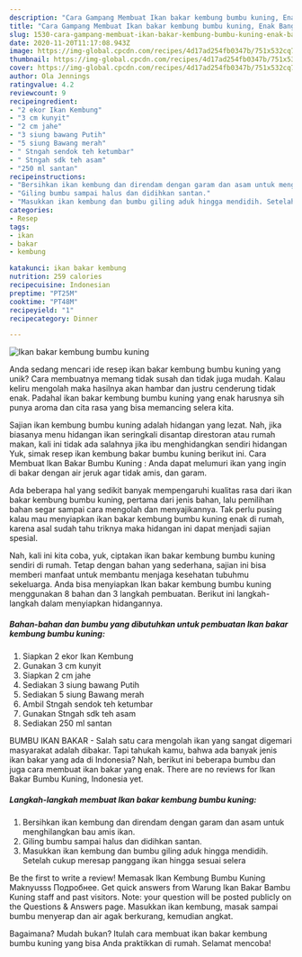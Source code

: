 ```yaml
---
description: "Cara Gampang Membuat Ikan bakar kembung bumbu kuning, Enak Banget"
title: "Cara Gampang Membuat Ikan bakar kembung bumbu kuning, Enak Banget"
slug: 1530-cara-gampang-membuat-ikan-bakar-kembung-bumbu-kuning-enak-banget
date: 2020-11-20T11:17:08.943Z
image: https://img-global.cpcdn.com/recipes/4d17ad254fb0347b/751x532cq70/ikan-bakar-kembung-bumbu-kuning-foto-resep-utama.jpg
thumbnail: https://img-global.cpcdn.com/recipes/4d17ad254fb0347b/751x532cq70/ikan-bakar-kembung-bumbu-kuning-foto-resep-utama.jpg
cover: https://img-global.cpcdn.com/recipes/4d17ad254fb0347b/751x532cq70/ikan-bakar-kembung-bumbu-kuning-foto-resep-utama.jpg
author: Ola Jennings
ratingvalue: 4.2
reviewcount: 9
recipeingredient:
- "2 ekor Ikan Kembung"
- "3 cm kunyit"
- "2 cm jahe"
- "3 siung bawang Putih"
- "5 siung Bawang merah"
- " Stngah sendok teh ketumbar"
- " Stngah sdk teh asam"
- "250 ml santan"
recipeinstructions:
- "Bersihkan ikan kembung dan direndam dengan garam dan asam untuk menghilangkan bau amis ikan."
- "Giling bumbu sampai halus dan didihkan santan."
- "Masukkan ikan kembung dan bumbu giling aduk hingga mendidih. Setelah cukup meresap panggang ikan hingga sesuai selera"
categories:
- Resep
tags:
- ikan
- bakar
- kembung

katakunci: ikan bakar kembung 
nutrition: 259 calories
recipecuisine: Indonesian
preptime: "PT25M"
cooktime: "PT48M"
recipeyield: "1"
recipecategory: Dinner

---
```



![Ikan bakar kembung bumbu kuning](https://img-global.cpcdn.com/recipes/4d17ad254fb0347b/751x532cq70/ikan-bakar-kembung-bumbu-kuning-foto-resep-utama.jpg)

Anda sedang mencari ide resep ikan bakar kembung bumbu kuning yang unik? Cara membuatnya memang tidak susah dan tidak juga mudah. Kalau keliru mengolah maka hasilnya akan hambar dan justru cenderung tidak enak. Padahal ikan bakar kembung bumbu kuning yang enak harusnya sih punya aroma dan cita rasa yang bisa memancing selera kita.

Sajian ikan kembung bumbu kuning adalah hidangan yang lezat. Nah, jika biasanya menu hidangan ikan seringkali disantap direstoran atau rumah makan, kali ini tidak ada salahnya jika ibu menghidangkan sendiri hidangan Yuk, simak resep ikan kembung bakar bumbu kuning berikut ini. Cara Membuat Ikan Bakar Bumbu Kuning : Anda dapat melumuri ikan yang ingin di bakar dengan air jeruk agar tidak amis, dan garam.

Ada beberapa hal yang sedikit banyak mempengaruhi kualitas rasa dari ikan bakar kembung bumbu kuning, pertama dari jenis bahan, lalu pemilihan bahan segar sampai cara mengolah dan menyajikannya. Tak perlu pusing kalau mau menyiapkan ikan bakar kembung bumbu kuning enak di rumah, karena asal sudah tahu triknya maka hidangan ini dapat menjadi sajian spesial.


Nah, kali ini kita coba, yuk, ciptakan ikan bakar kembung bumbu kuning sendiri di rumah. Tetap dengan bahan yang sederhana, sajian ini bisa memberi manfaat untuk membantu menjaga kesehatan tubuhmu sekeluarga. Anda bisa menyiapkan Ikan bakar kembung bumbu kuning menggunakan 8 bahan dan 3 langkah pembuatan. Berikut ini langkah-langkah dalam menyiapkan hidangannya.

<!--inarticleads1-->

##### Bahan-bahan dan bumbu yang dibutuhkan untuk pembuatan Ikan bakar kembung bumbu kuning:

1. Siapkan 2 ekor Ikan Kembung
1. Gunakan 3 cm kunyit
1. Siapkan 2 cm jahe
1. Sediakan 3 siung bawang Putih
1. Sediakan 5 siung Bawang merah
1. Ambil  Stngah sendok teh ketumbar
1. Gunakan  Stngah sdk teh asam
1. Sediakan 250 ml santan


BUMBU IKAN BAKAR - Salah satu cara mengolah ikan yang sangat digemari masyarakat adalah dibakar. Tapi tahukah kamu, bahwa ada banyak jenis ikan bakar yang ada di Indonesia? Nah, berikut ini beberapa bumbu dan juga cara membuat ikan bakar yang enak. There are no reviews for Ikan Bakar Bumbu Kuning, Indonesia yet. 

<!--inarticleads2-->

##### Langkah-langkah membuat Ikan bakar kembung bumbu kuning:

1. Bersihkan ikan kembung dan direndam dengan garam dan asam untuk menghilangkan bau amis ikan.
1. Giling bumbu sampai halus dan didihkan santan.
1. Masukkan ikan kembung dan bumbu giling aduk hingga mendidih. Setelah cukup meresap panggang ikan hingga sesuai selera


Be the first to write a review! Memasak Ikan Kembung Bumbu Kuning Maknyusss Подробнее. Get quick answers from Warung Ikan Bakar Bambu Kuning staff and past visitors. Note: your question will be posted publicly on the Questions &amp; Answers page. Masukkan ikan kembung, masak sampai bumbu menyerap dan air agak berkurang, kemudian angkat. 

Bagaimana? Mudah bukan? Itulah cara membuat ikan bakar kembung bumbu kuning yang bisa Anda praktikkan di rumah. Selamat mencoba!
